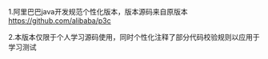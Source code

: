 1.阿里巴巴java开发规范个性化版本，版本源码来自原版本 https://github.com/alibaba/p3c

2.本版本仅限于个人学习源码使用，同时个性化注释了部分代码校验规则以应用于学习测试

